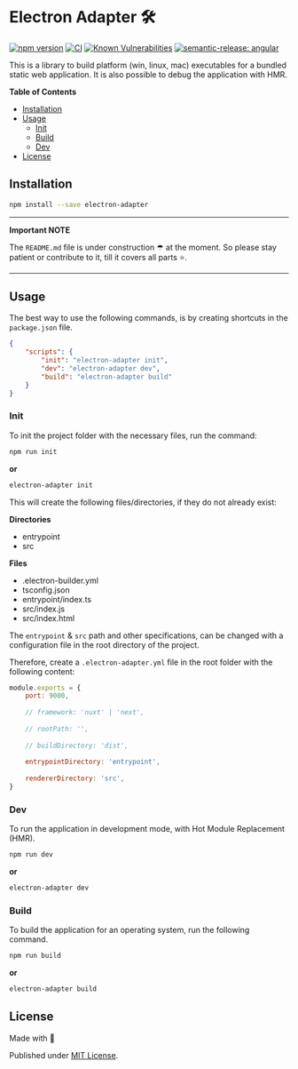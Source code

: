 # Electron Adapter 🛠

[![npm version](https://badge.fury.io/js/electron-adapter.svg)](https://badge.fury.io/js/electron-adapter)
[![CI](https://github.com/tada5hi/electron-adapter/actions/workflows/main.yml/badge.svg)](https://github.com/tada5hi/electron-adapter/actions/workflows/main.yml)
[![Known Vulnerabilities](https://snyk.io/test/github/Tada5hi/electron-adapter/badge.svg?targetFile=package.json)](https://snyk.io/test/github/Tada5hi/electron-adapter?targetFile=package.json)
[![semantic-release: angular](https://img.shields.io/badge/semantic--release-angular-e10079?logo=semantic-release)](https://github.com/semantic-release/semantic-release)

This is a library to build platform (win, linux, mac) executables for a bundled static web application.
It is also possible to debug the application with HMR.

**Table of Contents**

- [Installation](#installation)
- [Usage](#usage)
  - [Init](#init)
  - [Build](#build)
  - [Dev](#dev)
- [License](#license)

## Installation

```bash
npm install --save electron-adapter
```

---
**Important NOTE**

The `README.md` file is under construction ☂ at the moment.
So please stay patient or contribute to it, till it covers all parts ⭐.

---

## Usage

The best way to use the following commands, is by creating shortcuts in the `package.json` file.

```json
{
    "scripts": {
        "init": "electron-adapter init",
        "dev": "electron-adapter dev",
        "build": "electron-adapter build"
    }
}
```

### Init

To init the project folder with the necessary files, run the command:

```bash
npm run init
```

**or**

```bash
electron-adapter init
```

This will create the following files/directories, if they do not already exist:

**Directories**
- entrypoint
- src

**Files**
- .electron-builder.yml
- tsconfig.json
- entrypoint/index.ts
- src/index.js
- src/index.html

The `entrypoint` & `src` path and other specifications, 
can be changed with a configuration file in the root directory  of the project.

Therefore, create a `.electron-adapter.yml` file in the root folder with the following content:

```javascript
module.exports = {
    port: 9000,
    
    // framework: 'nuxt' | 'next',
    
    // rootPath: '',
    
    // buildDirectory: 'dist',
    
    entrypointDirectory: 'entrypoint',
    
    rendererDirectory: 'src',
}
```

### Dev

To run the application in development mode, with Hot Module Replacement (HMR).

```bash
npm run dev
```

**or**

```bash
electron-adapter dev
```

### Build

To build the application for an operating system, run the following command.

```bash
npm run build
```

**or**

```bash
electron-adapter build
```

## License

Made with 💚

Published under [MIT License](./LICENSE).
